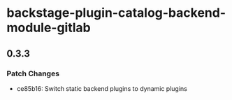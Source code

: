 # backstage-plugin-catalog-backend-module-gitlab

## 0.3.3

### Patch Changes

- ce85b16: Switch static backend plugins to dynamic plugins
